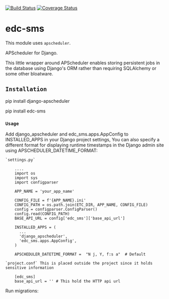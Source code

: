 [![Build Status](https://travis-ci.org/botswana-harvard/edc-sms.svg?branch=develop)](https://travis-ci.org/botswana-harvard/edc-sms.svg?branch=develop) [![Coverage Status](https://coveralls.io/repos/github/botswana-harvard/edc-sms/badge.svg?branch=develop)](https://coveralls.io/github/botswana-harvard/edc-sms?branch=develop)

# edc-sms

This module uses `apscheduler`.

APScheduler for Django.

This little wrapper around APScheduler enables storing persistent jobs in the database using Django's ORM rather than requiring SQLAlchemy or some other bloatware.


## `Installation`

pip install django-apscheduler

pip install edc-sms

### `Usage`

Add django_apscheduler and edc_sms.apps.AppConfig to INSTALLED_APPS in your Django project settings, You can also specify a different format for displaying runtime timestamps in the Django admin site using APSCHEDULER_DATETIME_FORMAT:

	`settings.py`
	
		....
		import os
		import sys
		import configparser
		
		APP_NAME = 'your_app_name'
		
		CONFIG_FILE = f'{APP_NAME}.ini'
		CONFIG_PATH = os.path.join(ETC_DIR, APP_NAME, CONFIG_FILE)
		config = configparser.ConfigParser()
		config.read(CONFIG_PATH)
		BASE_API_URL = config['edc_sms']['base_api_url']

		INSTALLED_APPS = (
		  ...
		  'django_apscheduler',
		  'edc_sms.apps.AppConfig',
		)

		APSCHEDULER_DATETIME_FORMAT =  "N j, Y, f:s a"  # Default
	
	`project.conf` This is placed outside the project since it holds sensitive information
	
		[edc_sms]
		base_api_url = '' # This hold the HTTP api url

Run migrations:

